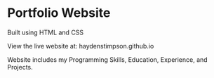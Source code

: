 # Portfolio Website

Built using HTML and CSS

View the live website at: haydenstimpson.github.io

Website includes my Programming Skills, Education, Experience, and Projects.
